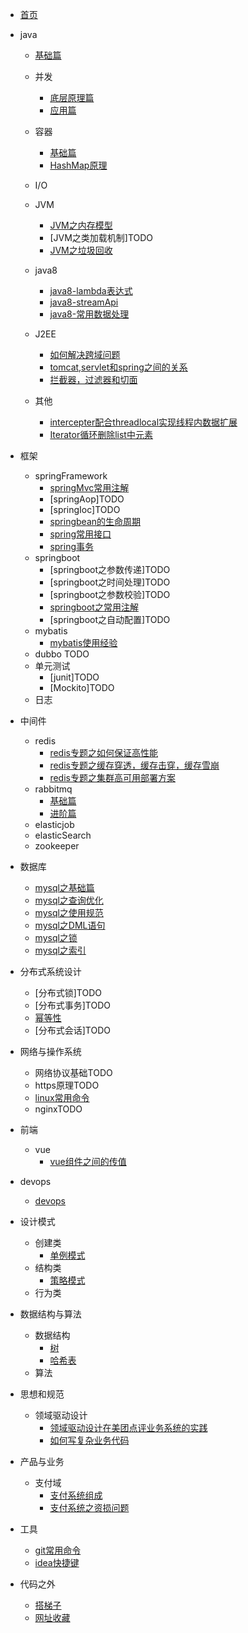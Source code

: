 * [首页](README.md)  
* java

    * [基础篇](./docs/java/基础/基础.md)  
    * 并发

        * [底层原理篇](/docs/java/并发/底层原理篇.md)
        * [应用篇](/docs/java/并发/应用篇.md)

    * 容器

        * [基础篇](/docs/java/容器/基础篇.md)
        * [HashMap原理](/docs/java/容器/HashMap原理.md)

    * I/O
    * JVM

        * [JVM之内存模型](/docs/java/JVM/JVM之内存模型.md)
        * [JVM之类加载机制]TODO
        * [JVM之垃圾回收](/docs/java/JVM/JVM之垃圾回收算法.md)

    * java8

        * [java8-lambda表达式](/docs/java/java8/java8-lambda表达式.md)
        * [java8-streamApi](/docs/java/java8/java8-streamApi.md)
        * [java8-常用数据处理](/docs/java/java8/java8-常用数据处理.md)

    * J2EE

        * [如何解决跨域问题](https://juejin.im/post/5c23993de51d457b8c1f4ee1)
        * [tomcat,servlet和spring之间的关系](https://www.cnblogs.com/shawshawwan/p/9002126.html)
        * [拦截器，过滤器和切面](https://blog.csdn.net/fly910905/docs/details/86537648)
    * 其他

        * [intercepter配合threadlocal实现线程内数据扩展](/docs/java/其他/intercepter-and-threadlocal.md)
        * [Iterator循环删除list中元素](/docs/java/其他/Iterator循环删除list中元素.md)
* 框架

    * springFramework
        * [springMvc常用注解](/docs/框架/springFramework/springMvc常用注解.md)
        * [springAop]TODO
        * [springIoc]TODO
        * [springbean的生命周期](/docs/框架/springFramework/springbean的生命周期.md)
        * [spring常用接口](/docs/框架/springFramework/spring常用接口.md)
        * [spring事务](/docs/框架/springFramework/spring事务.md)
    * springboot
        * [springboot之参数传递]TODO
        * [springboot之时间处理]TODO
        * [springboot之参数校验]TODO
        * [springboot之常用注解](/docs/框架/springboot/springboot之常用注解.md)
        * [springboot之自动配置]TODO
    * mybatis
        * [mybatis使用经验](/docs/框架/mybatis/mybatis使用经验.md)
    * dubbo TODO
    * 单元测试
        * [junit]TODO
        * [Mockito]TODO
    * 日志
* 中间件
    * redis
        * [redis专题之如何保证高性能](/docs/中间件/redis/redis专题之如何保证高性能.md)
        * [redis专题之缓存穿透，缓存击穿，缓存雪崩](/docs/中间件/redis/redis专题之缓存穿透，缓存击穿，缓存雪崩.md)
        * [redis专题之集群高可用部署方案](/docs/中间件/redis/redis专题之集群高可用部署方案.md)
    * rabbitmq
        * [基础篇](/docs/中间件/rabbitmq/基础篇.md)
        * [进阶篇](/docs/中间件/rabbitmq/进阶篇.md)
    * elasticjob
    * elasticSearch
    * zookeeper
* 数据库
    * [mysql之基础篇](/docs/数据库/mysql之基础篇.md)
    * [mysql之查询优化](/docs/数据库/mysql之查询优化.md)
    * [mysql之使用规范](/docs/数据库/mysql之使用规范.md)
    * [mysql之DML语句](/docs/数据库/mysql之DML语句.md)
    * [mysql之锁](/docs/数据库/mysql之锁.md)
    * [mysql之索引](/docs/数据库/mysql之索引.md)
* 分布式系统设计
    * [分布式锁]TODO
    * [分布式事务]TODO
    * [幂等性](/docs/系统设计/幂等性.md)
    * [分布式会话]TODO
* 网络与操作系统    
    * 网络协议基础TODO
    * https原理TODO
    * [linux常用命令](/docs/网络与操作系统/linux常用命令.md)
    * nginxTODO

* 前端
    * vue
        * [vue组件之间的传值](/docs/前端/vue组件之间的传值.md)

* devops
    * [devops](/docs/devops/devops.md)

* 设计模式
    * 创建类
        * [单例模式](/docs/设计模式/创建类/单例模式.md)
    * 结构类
        * [策略模式](/docs/设计模式/结构类/策略模式.md)
    * 行为类

* 数据结构与算法
    * 数据结构
        * [树](https://www.cnblogs.com/maybe2030/p/4732377.html)
        * [哈希表](https://www.cnblogs.com/maybe2030/p/4719267.html)
    * 算法
* 思想和规范
    * 领域驱动设计
        * [领域驱动设计在美团点评业务系统的实践](https://yq.aliyun.com/docss/319159?utm_content=m_38302)
        * [如何写复杂业务代码](https://yq.aliyun.com/articles/712581?spm=a2c4e.11155435.0.0.7c0d1500X9Q5mO)
* 产品与业务
    * 支付域
        * [支付系统组成](/docs/产品和业务/支付系统组成.md)
        * [支付系统之资损问题](/docs/产品和业务/支付系统之资损问题.md)
* 工具
    * [git常用命令](/docs/工具/git常用命令.md)
    * [idea快捷键](/docs/工具/idea快捷键.md)
* 代码之外
    * [搭梯子](/docs/代码之外/搭梯子.md)
    * [网址收藏](/docs/others/网址收藏.md)



